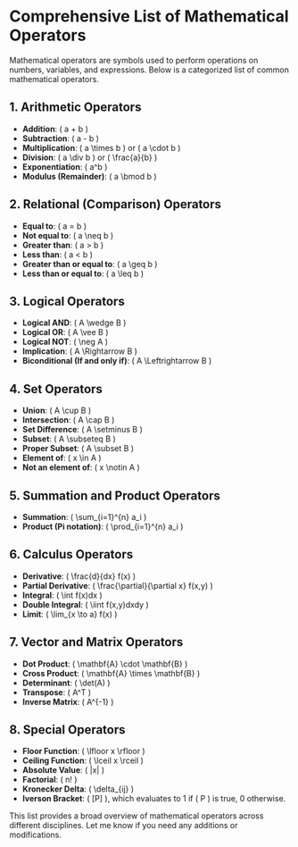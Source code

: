 # Comprehensive List of Mathematical Operators

Mathematical operators are symbols used to perform operations on numbers, variables, and expressions. Below is a categorized list of common mathematical operators.

## 1. Arithmetic Operators

- **Addition**: \( a + b \)  
- **Subtraction**: \( a - b \)  
- **Multiplication**: \( a \times b \) or \( a \cdot b \)  
- **Division**: \( a \div b \) or \( \frac{a}{b} \)  
- **Exponentiation**: \( a^b \)  
- **Modulus (Remainder)**: \( a \bmod b \)  

## 2. Relational (Comparison) Operators

- **Equal to**: \( a = b \)  
- **Not equal to**: \( a \neq b \)  
- **Greater than**: \( a > b \)  
- **Less than**: \( a < b \)  
- **Greater than or equal to**: \( a \geq b \)  
- **Less than or equal to**: \( a \leq b \)  

## 3. Logical Operators

- **Logical AND**: \( A \wedge B \)  
- **Logical OR**: \( A \vee B \)  
- **Logical NOT**: \( \neg A \)  
- **Implication**: \( A \Rightarrow B \)  
- **Biconditional (If and only if)**: \( A \Leftrightarrow B \)  

## 4. Set Operators

- **Union**: \( A \cup B \)  
- **Intersection**: \( A \cap B \)  
- **Set Difference**: \( A \setminus B \)  
- **Subset**: \( A \subseteq B \)  
- **Proper Subset**: \( A \subset B \)  
- **Element of**: \( x \in A \)  
- **Not an element of**: \( x \notin A \)  

## 5. Summation and Product Operators

- **Summation**: \( \sum_{i=1}^{n} a_i \)  
- **Product (Pi notation)**: \( \prod_{i=1}^{n} a_i \)  

## 6. Calculus Operators

- **Derivative**: \( \frac{d}{dx} f(x) \)  
- **Partial Derivative**: \( \frac{\partial}{\partial x} f(x,y) \)  
- **Integral**: \( \int f(x)dx \)  
- **Double Integral**: \( \iint f(x,y)dxdy \)  
- **Limit**: \( \lim_{x \to a} f(x) \)  

## 7. Vector and Matrix Operators

- **Dot Product**: \( \mathbf{A} \cdot \mathbf{B} \)  
- **Cross Product**: \( \mathbf{A} \times \mathbf{B} \)  
- **Determinant**: \( \det(A) \)  
- **Transpose**: \( A^T \)  
- **Inverse Matrix**: \( A^{-1} \)  

## 8. Special Operators

- **Floor Function**: \( \lfloor x \rfloor \)  
- **Ceiling Function**: \( \lceil x \rceil \)  
- **Absolute Value**: \( |x| \)  
- **Factorial**: \( n! \)  
- **Kronecker Delta**: \( \delta_{ij} \)  
- **Iverson Bracket**: \( [P] \), which evaluates to 1 if \( P \) is true, 0 otherwise.  

This list provides a broad overview of mathematical operators across different disciplines. Let me know if you need any additions or modifications.
